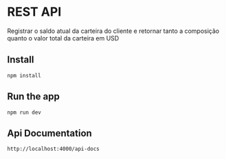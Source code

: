 # REST API

Registrar o saldo atual da carteira do cliente e retornar tanto a composição quanto o valor total da carteira em USD

## Install

    npm install

## Run the app

    npm run dev

## Api Documentation

    http://localhost:4000/api-docs

